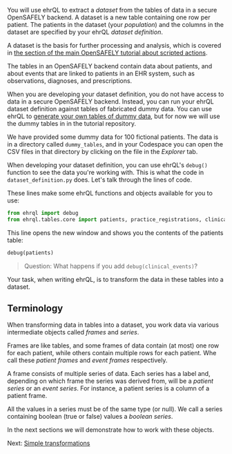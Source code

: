You will use ehrQL to extract a _dataset_ from the tables of data in a secure OpenSAFELY backend.
A dataset is a new table containing one row per patient.
The patients in the dataset (your _population_) and the columns in the dataset are specified by your ehrQL _dataset definition_.

A dataset is the basis for further processing and analysis, which is covered in [the section of the main OpenSAFELY tutorial about scripted actions][1].

The tables in an OpenSAFELY backend contain data about patients, and about events that are linked to patients in an EHR system, such as observations, diagnoses, and prescriptions.

When you are developing your dataset definition, you do not have access to data in a secure OpenSAFELY backend.
Instead, you can run your ehrQL dataset definition against tables of fabricated dummy data.
You can use ehrQL to [generate your own tables of dummy data][2], but for now we will use the dummy tables in in the tutorial repository.

We have provided some dummy data for 100 fictional patients.
The data is in a directory called `dummy_tables`, and in your Codespace you can open the CSV files in that directory by clicking on the file in the _Explorer_ tab.

When developing your dataset definition, you can use ehrQL's `debug()` function to see the data you're working with.
This is what the code in `dataset_definition.py` does.
Let's talk through the lines of code.

These lines make some ehrQL functions and objects available for you to use:

```py
from ehrql import debug
from ehrql.tables.core import patients, practice_registrations, clinical_events, medications
```

This line opens the new window and shows you the contents of the patients table:

```py
debug(patients)
```

> Question: What happens if you add `debug(clinical_events)`?

Your task, when writing ehrQL, is to transform the data in these tables into a dataset.

## Terminology

When transforming data in tables into a dataset, you work data via various intermediate objects called _frames_ and _series_.

Frames are like tables, and some frames of data contain (at most) one row for each patient, while others contain multiple rows for each patient.
Whe call these _patient frames_ and _event frames_ respectively.

A frame consists of multiple series of data.
Each series has a label and, depending on which frame the series was derived from, will be a _patient series_ or an _event series_.
For instance, a patient series is a column of a patient frame.

All the values in a series must be of the same type (or null).
We call a series containing boolean (true or false) values a _boolean series_.

In the next sections we will demonstrate how to work with these objects.

Next: [Simple transformations](../simple-transformations/index.md)

[1]: https://docs.opensafely.org/getting-started/tutorial/add-a-scripted-action-to-the-pipeline/
[2]: ../../how-to/dummy-data/
